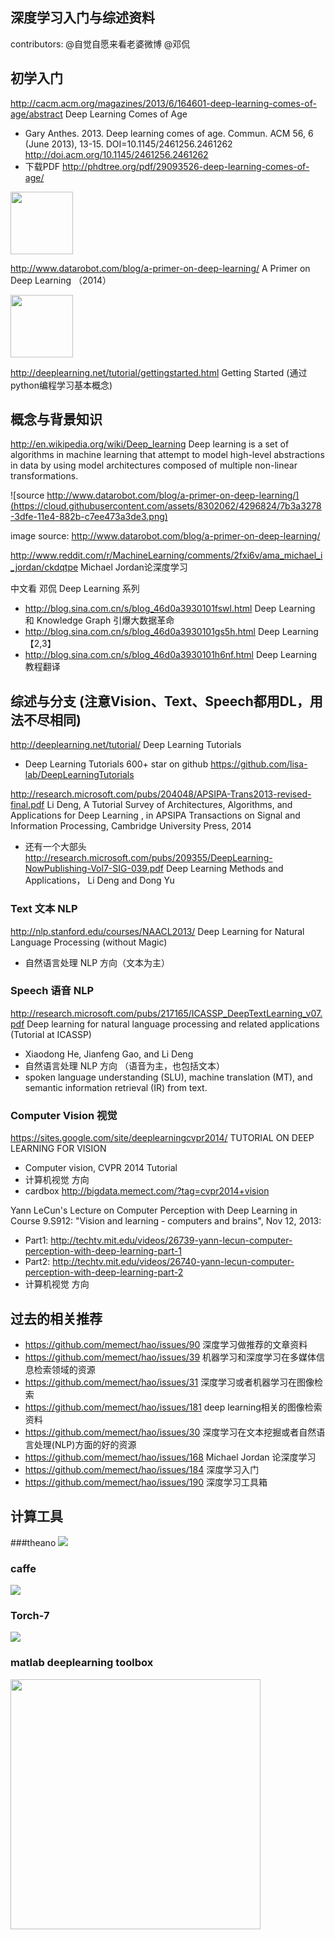 ## 深度学习入门与综述资料

contributors:  @自觉自愿来看老婆微博 @邓侃


## 初学入门

http://cacm.acm.org/magazines/2013/6/164601-deep-learning-comes-of-age/abstract Deep Learning Comes of Age
* Gary Anthes. 2013. Deep learning comes of age. Commun. ACM 56, 6 (June 2013), 13-15. DOI=10.1145/2461256.2461262 http://doi.acm.org/10.1145/2461256.2461262 
* 下载PDF http://phdtree.org/pdf/29093526-deep-learning-comes-of-age/

<img width=100 src="http://cacm.acm.org/system/assets/0001/1870/052213_CACMpg13_Deep-Learning2.large.jpg?1369232776&1369232776">

http://www.datarobot.com/blog/a-primer-on-deep-learning/ A Primer on Deep Learning （2014）

<img width=100 src= "https://s3.amazonaws.com/datarobotblog/images/deepLearningIntro/009.png">

http://deeplearning.net/tutorial/gettingstarted.html  Getting Started (通过python编程学习基本概念)


## 概念与背景知识
http://en.wikipedia.org/wiki/Deep_learning Deep learning is a set of algorithms in machine learning that attempt to model high-level abstractions in data by using model architectures composed of multiple non-linear transformations.

![source http://www.datarobot.com/blog/a-primer-on-deep-learning/](https://cloud.githubusercontent.com/assets/8302062/4296824/7b3a3278-3dfe-11e4-882b-c7ee473a3de3.png)

image source: http://www.datarobot.com/blog/a-primer-on-deep-learning/

http://www.reddit.com/r/MachineLearning/comments/2fxi6v/ama_michael_i_jordan/ckdqtpe  Michael Jordan论深度学习


中文看 邓侃  Deep Learning 系列
* http://blog.sina.com.cn/s/blog_46d0a3930101fswl.html  Deep Learning 和 Knowledge Graph 引爆大数据革命
* http://blog.sina.com.cn/s/blog_46d0a3930101gs5h.html Deep Learning 【2,3】
* http://blog.sina.com.cn/s/blog_46d0a3930101h6nf.html  Deep Learning 教程翻译


## 综述与分支 (注意Vision、Text、Speech都用DL，用法不尽相同)


http://deeplearning.net/tutorial/ Deep Learning Tutorials
* Deep Learning Tutorials 600+ star on github https://github.com/lisa-lab/DeepLearningTutorials


http://research.microsoft.com/pubs/204048/APSIPA-Trans2013-revised-final.pdf
Li Deng, A Tutorial Survey of Architectures, Algorithms, and Applications for Deep Learning , in APSIPA Transactions on Signal and Information Processing, Cambridge University Press, 2014
* 还有一个大部头 http://research.microsoft.com/pubs/209355/DeepLearning-NowPublishing-Vol7-SIG-039.pdf  Deep Learning Methods and Applications， Li Deng and Dong Yu



### Text 文本 NLP
http://nlp.stanford.edu/courses/NAACL2013/ Deep Learning for Natural Language Processing (without Magic)
* 自然语言处理 NLP 方向（文本为主）

### Speech 语音 NLP
http://research.microsoft.com/pubs/217165/ICASSP_DeepTextLearning_v07.pdf  Deep learning for natural language processing and related applications (Tutorial at ICASSP)
* Xiaodong He, Jianfeng Gao, and Li Deng
* 自然语言处理 NLP 方向 （语音为主，也包括文本）
* spoken language understanding (SLU), machine translation (MT), and semantic information retrieval (IR) from text.

### Computer Vision 视觉 
https://sites.google.com/site/deeplearningcvpr2014/  TUTORIAL ON DEEP LEARNING FOR VISION
* Computer vision,  CVPR 2014 Tutorial 
* 计算机视觉 方向
* cardbox  http://bigdata.memect.com/?tag=cvpr2014+vision


Yann LeCun's Lecture on Computer Perception with Deep Learning in Course 9.S912: "Vision and learning - computers and brains", Nov 12, 2013:
* Part1: http://techtv.mit.edu/videos/26739-yann-lecun-computer-perception-with-deep-learning-part-1
* Part2: http://techtv.mit.edu/videos/26740-yann-lecun-computer-perception-with-deep-learning-part-2
* 计算机视觉 方向


## 过去的相关推荐

* https://github.com/memect/hao/issues/90 深度学习做推荐的文章资料
* https://github.com/memect/hao/issues/39 机器学习和深度学习在多媒体信息检索领域的资源
* https://github.com/memect/hao/issues/31 深度学习或者机器学习在图像检索
* https://github.com/memect/hao/issues/181 deep learning相关的图像检索资料
* https://github.com/memect/hao/issues/30 深度学习在文本挖掘或者自然语言处理(NLP)方面的好的资源
* https://github.com/memect/hao/issues/168  Michael Jordan 论深度学习
* https://github.com/memect/hao/issues/184  深度学习入门
* https://github.com/memect/hao/issues/190  深度学习工具箱

## 计算工具
###theano
<img src="https://cloud.githubusercontent.com/assets/8302062/4296833/99106f56-3dfe-11e4-9437-10c29aefee67.jpg"/>

### caffe
<img  src="http://emma.memect.com/t/6d9fcce0c36ac740b5c9ebddfb6b89b2ad308408a026671cfbd27657dde4439f/caffe.jpg"/>

### Torch-7
<img  src="http://emma.memect.com/t/101449380b840a422860b5a2be6524394d646f812417e4315fb100369ca4b169/torch7.jpg"/>


### matlab deeplearning toolbox
<img height=400 src="http://emma.memect.com/t/b8398867d7e5d7184192306fd2c19da0ceee23eec8357be34bd6184d6dceabec/content.jpg"/>

